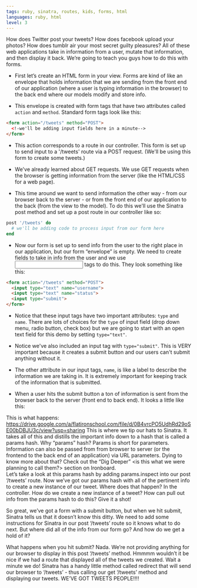 ```yaml
---
tags: ruby, sinatra, routes, kids, forms, html
languages: ruby, html
level: 3
---
```


How does Twitter post your tweets? How does facebook upload your photos? How does tumblr air your most secret guilty pleasures? All of these web applications take in information from a user, mutate that information, and then display it back. We’re going to teach you guys how to do this with forms.

+ First let’s create an HTML form in your view. Forms are kind of like an envelope that holds information that we are sending from the front end of our application (where a user is typing information in the browser) to the back end where our models modify and store info.

+ This envelope is created with form tags that have two 
attributes called `action` and `method`. Standard form tags look like this:

```html
<form action="/tweets" method="POST">
  <!-we'll be adding input fields here in a minute-->
</form>
```

+ This action corresponds to a route in our controller. This form is set up to send input to a '/tweets' route via a POST request. (We'll be using this form to create some tweets.)

+ We've already learned about GET requests. We use GET requests when the browser is getting information from the server (like the HTML/CSS for a web page). 

+ This time around we want to send information the other way - from our browser back to the server - or from the front end of our application to the back (from the view to the model). To do this we'll use the Sinatra post method and set up a post route in our controller like so:

```ruby
post '/tweets' do
  # we'll be adding code to process input from our form here
end
```

+ Now our form is set up to send info from the user to the right place in our application, but our form “envelope” is empty. We need to create fields to take in info from the user and we use <input> tags to do this. They look something like this:

```html
<form action="/tweets" method="POST">
  <input type="text" name="username">
  <input type="text" name="status">
  <input type="submit">
</form>
```
+ Notice that these input tags have two important attributes: `type` and `name`. There are lots of choices for the `type` of input field (drop down menu, radio button, check box) but we are going to start with an open text field for this demo by setting `type="text"`. 

+ Notice we've also included an input tag with `type="submit"`. This is VERY important because it creates a submit button and our users can't submit anything without it.

+ The other attribute in our input tags, `name`, is like a label to describe the information we are taking in. It is extremely important for keeping track of the information that is submitted.

+ When a user hits the submit button a ton of information is sent from the browser back to the server (front end to back end). It looks a little like this:




This is what happens:
https://drive.google.com/a/flatironschool.com/file/d/0B4vrcPO5UdhRd29oSE00bDBJU3c/view?usp=sharing 
This is where we tip our hats to Sinatra. It takes all of this and distills the important info down to a hash that is called a params hash. 
Why “params” hash? Params is short for parameters. 
Information can also be passed from from browser to server (or the frontend to the back end of an application) via URL parameters. Dying to know more about that? Check out the “Dig Deeper” <is this what we were planning to call them?> section on Ironboard.  
Let’s take a look at this params hash by adding params.inspect into our post ‘/tweets’ route.
Now we’ve got our params hash with all of the pertinent info to create a new instance of our tweet. Where does that happen? In the controller.
How do we create a new instance of a tweet? How can pull out info from the params hash to do this? Give it a shot!

So great, we’ve got a form with a submit button, but when we hit submit, Sinatra tells us that it doesn’t know this ditty. 
We need to add some instructions for Sinatra in our post ‘/tweets’ route so it knows what to do next. But where did all of the info from our form go? And how do we get a hold of it? 


What happens when you hit submit? Nada. We’re not providing anything for our browser to display in this post ‘/tweets’ method. Hmmmm wouldn’t it be nice if we had a route that displayed all of the tweets we created. Wait a minute we do!
Sinatra has a handy little method called redirect that will send our browser to ‘/tweets’ - thus calling our get ‘/tweets’ method and displaying our tweets.
WE’VE GOT TWEETS PEOPLE!!!!
